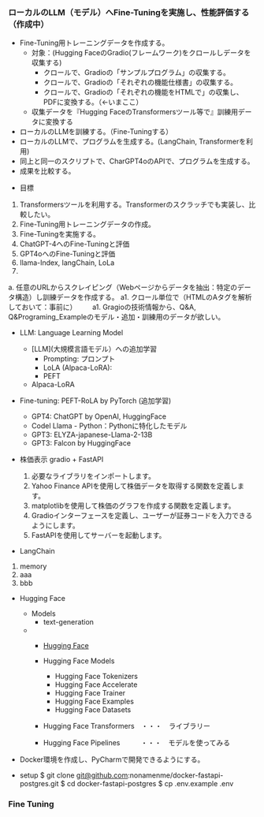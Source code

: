 ### ローカルのLLM（モデル）へFine-Tuningを実施し、性能評価する（作成中）
- Fine-Tuning用トレーニングデータを作成する。
  - 対象：(Hugging FaceのGradio(フレームワーク)をクロールしデータを収集する)
    - クロールで、Gradioの「サンプルプログラム」の収集する。
    - クロールで、Gradioの「それぞれの機能仕様書」の収集する。
    - クロールで、Gradioの「それぞれの機能をHTMLで」の収集し、PDFに変換する。（←いまここ）
  - 収集データを『Hugging FaceのTransformersツール等で』訓練用データに変換する
- ローカルのLLMを訓練する。（Fine-Tuningする）
- ローカルのLLMで、プログラムを生成する。(LangChain, Transformerを利用)
- 同上と同一のスクリプトで、CharGPT4oのAPIで、プログラムを生成する。
- 成果を比較する。
* 目標
1. Transformersツールを利用する。Transformerのスクラッチでも実装し、比較したい。
2. Fine-Tuning用トレーニングデータの作成。
3. Fine-Tuningを実施する。
4. ChatGPT-4へのFine-Tuningと評価
5. GPT4oへのFine-Tuningと評価
6. llama-Index, langChain, LoLa
7. 

a. 任意のURLからスクレイピング（Webページからデータを抽出：特定のデータ構造）し訓練データを作成する。
   a1. クロール単位で（HTMLのAタグを解析しておいて：事前に）
　　a1. Gragioの技術情報から、Q&A, Q&Programing_Exampleのモデル・追加・訓練用のデータが欲しい。

* LLM: Language Learning Model
  * [LLM](大規模言語モデル）への追加学習
    * Prompting: プロンプト
    * LoLA (Alpaca-LoRA):
    * PEFT
  * Alpaca-LoRA

* Fine-tuning: PEFT-RoLA by PyTorch (追加学習)
  * GPT4: ChatGPT by OpenAI, HuggingFace
  * Codel Llama - Python：Pythonに特化したモデル
  * GPT3: ELYZA-japanese-Llama-2-13B
  * GPT3: Falcon by HuggingFace

* 株価表示 gradio + FastAPI

  1. 必要なライブラリをインポートします。
  2. Yahoo Finance APIを使用して株価データを取得する関数を定義します。
  3. matplotlibを使用して株価のグラフを作成する関数を定義します。
  4. Gradioインターフェースを定義し、ユーザーが証券コードを入力できるようにします。
  5. FastAPIを使用してサーバーを起動します。

* LangChain

1. memory
2. aaa
3. bbb

* Hugging Face
  * Models
    * text-generation
  * 
    * [Hugging Face](https://huggingface.co/)
    * Hugging Face Models
      * Hugging Face Tokenizers
      * Hugging Face Accelerate
      * Hugging Face Trainer
      * Hugging Face Examples
      * Hugging Face Datasets
    
    * Hugging Face Transformers　・・・　ライブラリー
    * Hugging Face Pipelines　　　・・・　モデルを使ってみる
 
  
* Docker環境を作成し、PyCharmで開発できるようにする。
* setup
$ git clone git@github.com:nonamenme/docker-fastapi-postgres.git
$ cd docker-fastapi-postgres
$ cp .env.example .env

### Fine Tuning
